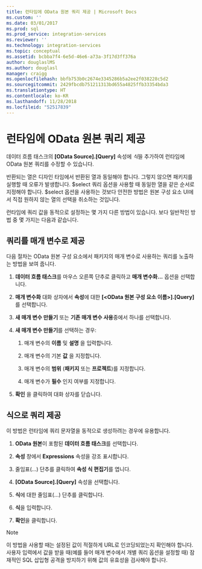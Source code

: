 ```yaml
---
title: 런타임에 OData 원본 쿼리 제공 | Microsoft Docs
ms.custom: ''
ms.date: 03/01/2017
ms.prod: sql
ms.prod_service: integration-services
ms.reviewer: ''
ms.technology: integration-services
ms.topic: conceptual
ms.assetid: bcbba7f4-6e5d-46e6-a73a-3f17d3ff376a
author: douglaslMS
ms.author: douglasl
manager: craigg
ms.openlocfilehash: bbfb753b0c2674e3345286b5a2ee2f038228c5d2
ms.sourcegitcommit: 2429fbcdb751211313bd655a4825ffb33354bda3
ms.translationtype: HT
ms.contentlocale: ko-KR
ms.lasthandoff: 11/28/2018
ms.locfileid: "52517839"
---
```

# <a name="provide-an-odata-source-query-at-runtime"></a>런타임에 OData 원본 쿼리 제공
 데이터 흐름 태스크의 **[OData Source].[Query]** 속성에 *식*을 추가하여 런타임에 OData 원본 쿼리를 수정할 수 있습니다.  
  
 반환되는 열은 디자인 타임에서 반환된 열과 동일해야 합니다. 그렇지 않으면 패키지를 실행할 때 오류가 발생합니다. $select 쿼리 옵션을 사용할 때 동일한 열을 같은 순서로 지정해야 합니다. $select 옵션을 사용하는 것보다 안전한 방법은 원본 구성 요소 UI에서 직접 원하지 않는 열의 선택을 취소하는 것입니다.  
  
 런타임에 쿼리 값을 동적으로 설정하는 몇 가지 다른 방법이 있습니다. 보다 일반적인 방법 중 몇 가지는 다음과 같습니다.  
  
## <a name="provide-the-query-as-a-parameter"></a>쿼리를 매개 변수로 제공  
 다음 절차는 OData 원본 구성 요소에서 패키지의 매개 변수로 사용하는 쿼리를 노출하는 방법을 보여 줍니다.  
  
1.  **데이터 흐름 태스크**를 마우스 오른쪽 단추로 클릭하고 **매개 변수화...** 옵션을 선택합니다.  
  
2.  **매개 변수화** 대화 상자에서 **속성**에 대한 **[\<OData 원본 구성 요소 이름>].[Query]** 를 선택합니다.  
  
3.  **새 매개 변수 만들기** 또는 **기존 매개 변수 사용**중에서 하나를 선택합니다.  
  
4.  **새 매개 변수 만들기**를 선택하는 경우:  
  
    1.  매개 변수의 **이름** 및 **설명** 을 입력합니다.  
  
    2.  매개 변수의 기본 **값** 을 지정합니다.  
  
    3.  매개 변수의 **범위** (**패키지** 또는 **프로젝트**)를 지정합니다.  
  
    4.  매개 변수가 **필수** 인지 여부를 지정합니다.  
  
5.  **확인** 을 클릭하여 대화 상자를 닫습니다.  
  
## <a name="provide-the-query-with-an-expression"></a>식으로 쿼리 제공
 이 방법은 런타임에 쿼리 문자열을 동적으로 생성하려는 경우에 유용합니다.
  
1.  **OData 원본**이 포함된 **데이터 흐름 태스크**를 선택합니다.  
  
2.  **속성** 창에서 **Expressions** 속성을 강조 표시합니다.  
  
3.  줄임표(...) 단추를 클릭하여 **속성 식 편집기**를 엽니다.  
  
4.  **[OData Source].[Query]** 속성을 선택합니다.  
  
5.  **식**에 대한 줄임표(...) 단추를 클릭합니다.  
  
6.  **식**을 입력합니다.  
  
7.  **확인**을 클릭합니다.  
  
> [!NOTE]  
> 이 방법을 사용할 때는 설정된 값이 적절하게 URL로 인코딩되었는지 확인해야 합니다. 사용자 입력에서 값을 받을 때(예를 들어 매개 변수에서 개별 쿼리 옵션을 설정할 때) 잠재적인 SQL 삽입형 공격을 방지하기 위해 값의 유효성을 검사해야 합니다.  
  
  
